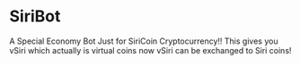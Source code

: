 # SiriBot
A Special Economy Bot Just for SiriCoin Cryptocurrency!! This gives you vSiri which actually is virtual coins now vSiri can be exchanged to Siri coins!

